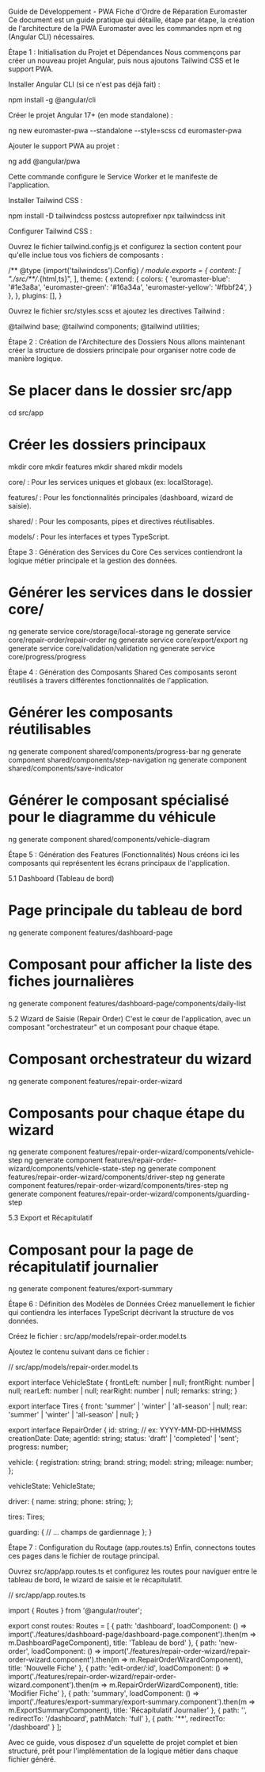 Guide de Développement - PWA Fiche d'Ordre de Réparation Euromaster
Ce document est un guide pratique qui détaille, étape par étape, la création de l'architecture de la PWA Euromaster avec les commandes npm et ng (Angular CLI) nécessaires.

Étape 1 : Initialisation du Projet et Dépendances
Nous commençons par créer un nouveau projet Angular, puis nous ajoutons Tailwind CSS et le support PWA.

Installer Angular CLI (si ce n'est pas déjà fait) :

npm install -g @angular/cli

Créer le projet Angular 17+ (en mode standalone) :

ng new euromaster-pwa --standalone --style=scss
cd euromaster-pwa

Ajouter le support PWA au projet :

ng add @angular/pwa

Cette commande configure le Service Worker et le manifeste de l'application.

Installer Tailwind CSS :

npm install -D tailwindcss postcss autoprefixer
npx tailwindcss init

Configurer Tailwind CSS :

Ouvrez le fichier tailwind.config.js et configurez la section content pour qu'elle inclue tous vos fichiers de composants :

/** @type {import('tailwindcss').Config} */
module.exports = {
  content: [
    "./src/**/*.{html,ts}",
  ],
  theme: {
    extend: {
      colors: {
        'euromaster-blue': '#1e3a8a',
        'euromaster-green': '#16a34a',
        'euromaster-yellow': '#fbbf24',
      }
    },
  },
  plugins: [],
}

Ouvrez le fichier src/styles.scss et ajoutez les directives Tailwind :

@tailwind base;
@tailwind components;
@tailwind utilities;

Étape 2 : Création de l'Architecture des Dossiers
Nous allons maintenant créer la structure de dossiers principale pour organiser notre code de manière logique.

# Se placer dans le dossier src/app
cd src/app

# Créer les dossiers principaux
mkdir core
mkdir features
mkdir shared
mkdir models

core/ : Pour les services uniques et globaux (ex: localStorage).

features/ : Pour les fonctionnalités principales (dashboard, wizard de saisie).

shared/ : Pour les composants, pipes et directives réutilisables.

models/ : Pour les interfaces et types TypeScript.

Étape 3 : Génération des Services du Core
Ces services contiendront la logique métier principale et la gestion des données.

# Générer les services dans le dossier core/
ng generate service core/storage/local-storage
ng generate service core/repair-order/repair-order
ng generate service core/export/export
ng generate service core/validation/validation
ng generate service core/progress/progress

Étape 4 : Génération des Composants Shared
Ces composants seront réutilisés à travers différentes fonctionnalités de l'application.

# Générer les composants réutilisables
ng generate component shared/components/progress-bar
ng generate component shared/components/step-navigation
ng generate component shared/components/save-indicator

# Générer le composant spécialisé pour le diagramme du véhicule
ng generate component shared/components/vehicle-diagram

Étape 5 : Génération des Features (Fonctionnalités)
Nous créons ici les composants qui représentent les écrans principaux de l'application.

5.1 Dashboard (Tableau de bord)
# Page principale du tableau de bord
ng generate component features/dashboard-page

# Composant pour afficher la liste des fiches journalières
ng generate component features/dashboard-page/components/daily-list

5.2 Wizard de Saisie (Repair Order)
C'est le cœur de l'application, avec un composant "orchestrateur" et un composant pour chaque étape.

# Composant orchestrateur du wizard
ng generate component features/repair-order-wizard

# Composants pour chaque étape du wizard
ng generate component features/repair-order-wizard/components/vehicle-step
ng generate component features/repair-order-wizard/components/vehicle-state-step
ng generate component features/repair-order-wizard/components/driver-step
ng generate component features/repair-order-wizard/components/tires-step
ng generate component features/repair-order-wizard/components/guarding-step

5.3 Export et Récapitulatif
# Composant pour la page de récapitulatif journalier
ng generate component features/export-summary

Étape 6 : Définition des Modèles de Données
Créez manuellement le fichier qui contiendra les interfaces TypeScript décrivant la structure de vos données.

Créez le fichier : src/app/models/repair-order.model.ts

Ajoutez le contenu suivant dans ce fichier :

// src/app/models/repair-order.model.ts

export interface VehicleState {
  frontLeft: number | null;
  frontRight: number | null;
  rearLeft: number | null;
  rearRight: number | null;
  remarks: string;
}

export interface Tires {
  front: 'summer' | 'winter' | 'all-season' | null;
  rear: 'summer' | 'winter' | 'all-season' | null;
}

export interface RepairOrder {
  id: string; // ex: YYYY-MM-DD-HHMMSS
  creationDate: Date;
  agentId: string;
  status: 'draft' | 'completed' | 'sent';
  progress: number;

  vehicle: {
    registration: string;
    brand: string;
    model: string;
    mileage: number;
  };

  vehicleState: VehicleState;

  driver: {
    name: string;
    phone: string;
  };

  tires: Tires;

  guarding: {
    // ... champs de gardiennage
  };
}

Étape 7 : Configuration du Routage (app.routes.ts)
Enfin, connectons toutes ces pages dans le fichier de routage principal.

Ouvrez src/app/app.routes.ts et configurez les routes pour naviguer entre le tableau de bord, le wizard de saisie et le récapitulatif.

// src/app/app.routes.ts

import { Routes } from '@angular/router';

export const routes: Routes = [
  {
    path: 'dashboard',
    loadComponent: () => import('./features/dashboard-page/dashboard-page.component').then(m => m.DashboardPageComponent),
    title: 'Tableau de bord'
  },
  {
    path: 'new-order',
    loadComponent: () => import('./features/repair-order-wizard/repair-order-wizard.component').then(m => m.RepairOrderWizardComponent),
    title: 'Nouvelle Fiche'
  },
  {
    path: 'edit-order/:id',
    loadComponent: () => import('./features/repair-order-wizard/repair-order-wizard.component').then(m => m.RepairOrderWizardComponent),
    title: 'Modifier Fiche'
  },
  {
    path: 'summary',
    loadComponent: () => import('./features/export-summary/export-summary.component').then(m => m.ExportSummaryComponent),
    title: 'Récapitulatif Journalier'
  },
  {
    path: '',
    redirectTo: '/dashboard',
    pathMatch: 'full'
  },
  {
    path: '**',
    redirectTo: '/dashboard'
  }
];

Avec ce guide, vous disposez d'un squelette de projet complet et bien structuré, prêt pour l'implémentation de la logique métier dans chaque fichier généré.